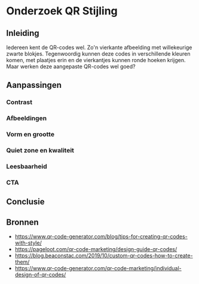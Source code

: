 # Onderzoek QR Stijling

## Inleiding
Iedereen kent de QR-codes wel. Zo'n vierkante afbeelding met willekeurige zwarte blokjes. Tegenwoordig kunnen deze codes in verschillende kleuren komen, met plaatjes erin en de vierkantjes kunnen ronde hoeken krijgen. Maar werken deze aangepaste QR-codes wel goed?  

## Aanpassingen


### Contrast

### Afbeeldingen

### Vorm en grootte

### Quiet zone en kwaliteit

### Leesbaarheid

### CTA

## Conclusie


## Bronnen

* https://www.qr-code-generator.com/blog/tips-for-creating-qr-codes-with-style/
* https://pageloot.com/qr-code-marketing/design-guide-qr-codes/
* https://blog.beaconstac.com/2019/10/custom-qr-codes-how-to-create-them/
* https://www.qr-code-generator.com/qr-code-marketing/individual-design-of-qr-codes/
